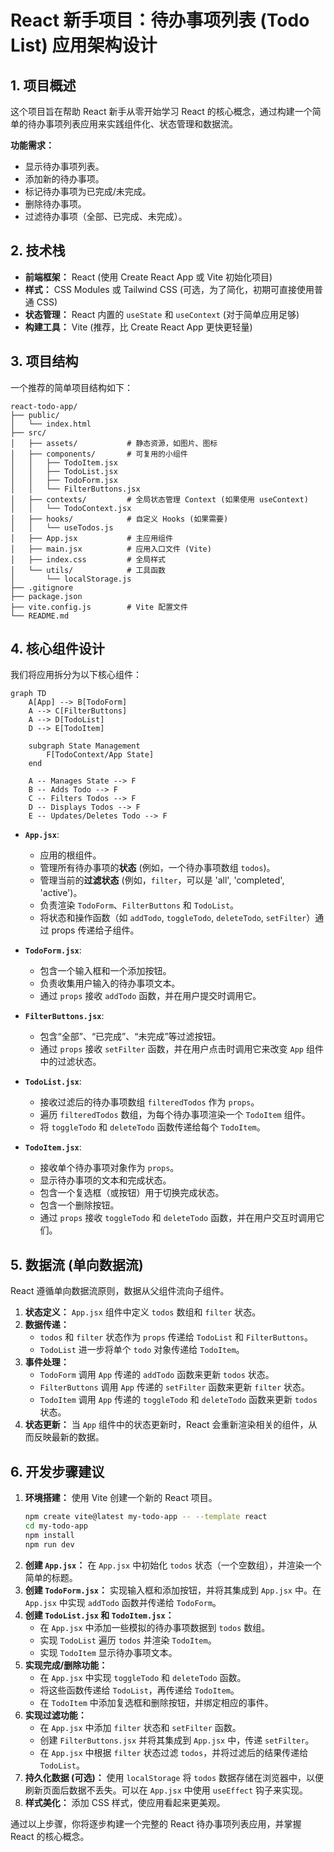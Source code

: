 # React 新手项目：待办事项列表 (Todo List) 应用架构设计

## 1. 项目概述

这个项目旨在帮助 React 新手从零开始学习 React 的核心概念，通过构建一个简单的待办事项列表应用来实践组件化、状态管理和数据流。

**功能需求：**
*   显示待办事项列表。
*   添加新的待办事项。
*   标记待办事项为已完成/未完成。
*   删除待办事项。
*   过滤待办事项（全部、已完成、未完成）。

## 2. 技术栈

*   **前端框架：** React (使用 Create React App 或 Vite 初始化项目)
*   **样式：** CSS Modules 或 Tailwind CSS (可选，为了简化，初期可直接使用普通 CSS)
*   **状态管理：** React 内置的 `useState` 和 `useContext` (对于简单应用足够)
*   **构建工具：** Vite (推荐，比 Create React App 更快更轻量)

## 3. 项目结构

一个推荐的简单项目结构如下：

```
react-todo-app/
├── public/
│   └── index.html
├── src/
│   ├── assets/           # 静态资源，如图片、图标
│   ├── components/       # 可复用的小组件
│   │   ├── TodoItem.jsx
│   │   ├── TodoList.jsx
│   │   ├── TodoForm.jsx
│   │   └── FilterButtons.jsx
│   ├── contexts/         # 全局状态管理 Context (如果使用 useContext)
│   │   └── TodoContext.jsx
│   ├── hooks/            # 自定义 Hooks (如果需要)
│   │   └── useTodos.js
│   ├── App.jsx           # 主应用组件
│   ├── main.jsx          # 应用入口文件 (Vite)
│   ├── index.css         # 全局样式
│   └── utils/            # 工具函数
│       └── localStorage.js
├── .gitignore
├── package.json
├── vite.config.js        # Vite 配置文件
└── README.md
```

## 4. 核心组件设计

我们将应用拆分为以下核心组件：

```mermaid
graph TD
    A[App] --> B[TodoForm]
    A --> C[FilterButtons]
    A --> D[TodoList]
    D --> E[TodoItem]

    subgraph State Management
        F[TodoContext/App State]
    end

    A -- Manages State --> F
    B -- Adds Todo --> F
    C -- Filters Todos --> F
    D -- Displays Todos --> F
    E -- Updates/Deletes Todo --> F
```

*   **`App.jsx`**:
    *   应用的根组件。
    *   管理所有待办事项的**状态** (例如，一个待办事项数组 `todos`)。
    *   管理当前的**过滤状态** (例如，`filter`，可以是 'all', 'completed', 'active')。
    *   负责渲染 `TodoForm`、`FilterButtons` 和 `TodoList`。
    *   将状态和操作函数（如 `addTodo`, `toggleTodo`, `deleteTodo`, `setFilter`）通过 props 传递给子组件。

*   **`TodoForm.jsx`**:
    *   包含一个输入框和一个添加按钮。
    *   负责收集用户输入的待办事项文本。
    *   通过 `props` 接收 `addTodo` 函数，并在用户提交时调用它。

*   **`FilterButtons.jsx`**:
    *   包含“全部”、“已完成”、“未完成”等过滤按钮。
    *   通过 `props` 接收 `setFilter` 函数，并在用户点击时调用它来改变 `App` 组件中的过滤状态。

*   **`TodoList.jsx`**:
    *   接收过滤后的待办事项数组 `filteredTodos` 作为 `props`。
    *   遍历 `filteredTodos` 数组，为每个待办事项渲染一个 `TodoItem` 组件。
    *   将 `toggleTodo` 和 `deleteTodo` 函数传递给每个 `TodoItem`。

*   **`TodoItem.jsx`**:
    *   接收单个待办事项对象作为 `props`。
    *   显示待办事项的文本和完成状态。
    *   包含一个复选框（或按钮）用于切换完成状态。
    *   包含一个删除按钮。
    *   通过 `props` 接收 `toggleTodo` 和 `deleteTodo` 函数，并在用户交互时调用它们。

## 5. 数据流 (单向数据流)

React 遵循单向数据流原则，数据从父组件流向子组件。

1.  **状态定义：** `App.jsx` 组件中定义 `todos` 数组和 `filter` 状态。
2.  **数据传递：**
    *   `todos` 和 `filter` 状态作为 `props` 传递给 `TodoList` 和 `FilterButtons`。
    *   `TodoList` 进一步将单个 `todo` 对象传递给 `TodoItem`。
3.  **事件处理：**
    *   `TodoForm` 调用 `App` 传递的 `addTodo` 函数来更新 `todos` 状态。
    *   `FilterButtons` 调用 `App` 传递的 `setFilter` 函数来更新 `filter` 状态。
    *   `TodoItem` 调用 `App` 传递的 `toggleTodo` 和 `deleteTodo` 函数来更新 `todos` 状态。
4.  **状态更新：** 当 `App` 组件中的状态更新时，React 会重新渲染相关的组件，从而反映最新的数据。

## 6. 开发步骤建议

1.  **环境搭建：** 使用 Vite 创建一个新的 React 项目。
    ```bash
    npm create vite@latest my-todo-app -- --template react
    cd my-todo-app
    npm install
    npm run dev
    ```
2.  **创建 `App.jsx`：** 在 `App.jsx` 中初始化 `todos` 状态（一个空数组），并渲染一个简单的标题。
3.  **创建 `TodoForm.jsx`：** 实现输入框和添加按钮，并将其集成到 `App.jsx` 中。在 `App.jsx` 中实现 `addTodo` 函数并传递给 `TodoForm`。
4.  **创建 `TodoList.jsx` 和 `TodoItem.jsx`：**
    *   在 `App.jsx` 中添加一些模拟的待办事项数据到 `todos` 数组。
    *   实现 `TodoList` 遍历 `todos` 并渲染 `TodoItem`。
    *   实现 `TodoItem` 显示待办事项文本。
5.  **实现完成/删除功能：**
    *   在 `App.jsx` 中实现 `toggleTodo` 和 `deleteTodo` 函数。
    *   将这些函数传递给 `TodoList`，再传递给 `TodoItem`。
    *   在 `TodoItem` 中添加复选框和删除按钮，并绑定相应的事件。
6.  **实现过滤功能：**
    *   在 `App.jsx` 中添加 `filter` 状态和 `setFilter` 函数。
    *   创建 `FilterButtons.jsx` 并将其集成到 `App.jsx` 中，传递 `setFilter`。
    *   在 `App.jsx` 中根据 `filter` 状态过滤 `todos`，并将过滤后的结果传递给 `TodoList`。
7.  **持久化数据 (可选)：** 使用 `localStorage` 将 `todos` 数据存储在浏览器中，以便刷新页面后数据不丢失。可以在 `App.jsx` 中使用 `useEffect` 钩子来实现。
8.  **样式美化：** 添加 CSS 样式，使应用看起来更美观。

通过以上步骤，你将逐步构建一个完整的 React 待办事项列表应用，并掌握 React 的核心概念。